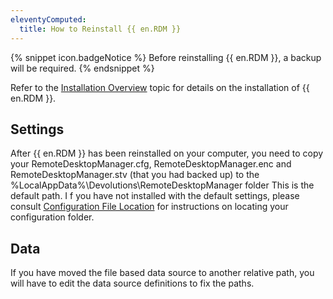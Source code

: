 ```yaml
---
eleventyComputed:
  title: How to Reinstall {{ en.RDM }}
---
```

{% snippet icon.badgeNotice %}
Before reinstalling {{ en.RDM }}, a backup will be required.
{% endsnippet %}

Refer to the [Installation Overview](/rdm/windows/installation/client/) topic for details on the installation of {{ en.RDM }}.

## Settings
After {{ en.RDM }} has been reinstalled on your computer, you need to copy your RemoteDesktopManager.cfg, RemoteDesktopManager.enc and RemoteDesktopManager.stv (that you had backed up) to the %LocalAppData%\Devolutions\RemoteDesktopManager folder This is the default path. I f you have not installed with the default settings, please consult [Configuration File Location](/rdm/windows/installation/client/configuration-file-location/) for instructions on locating your configuration folder.

## Data
If you have moved the file based data source to another relative path, you will have to edit the data source definitions to fix the paths.
